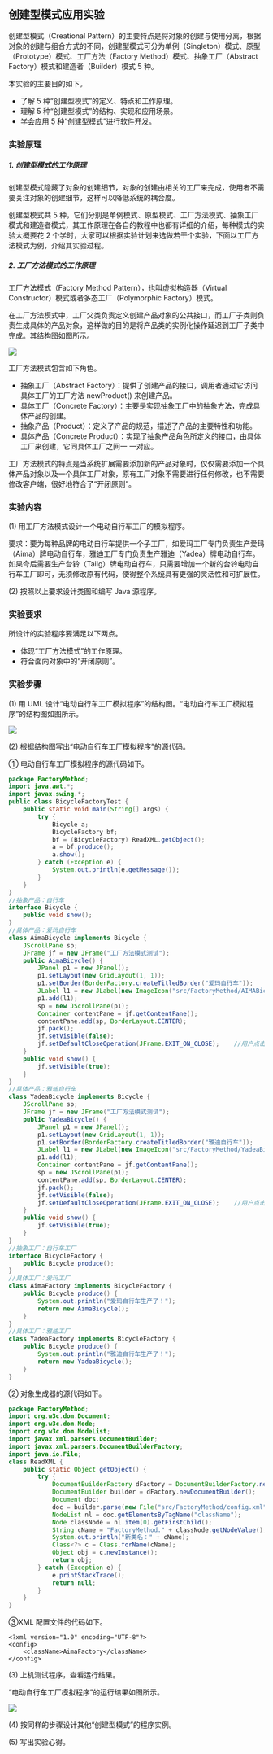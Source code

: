 ## 创建型模式应用实验

创建型模式（Creational Pattern）的主要特点是将对象的创建与使用分离，根据对象的创建与组合方式的不同，创建型模式可分为单例（Singleton）模式、原型（Prototype）模式、工厂方法（Factory Method）模式、抽象工厂（Abstract Factory）模式和建造者（Builder）模式 5 种。

本实验的主要目的如下。
* 了解 5 种“创建型模式”的定义、特点和工作原理。
* 理解 5 种“创建型模式”的结构、实现和应用场景。
* 学会应用 5 种“创建型模式”进行软件开发。

### 实验原理
##### 1. 创建型模式的工作原理
创建型模式隐藏了对象的创建细节，对象的创建由相关的工厂来完成，使用者不需要关注对象的创建细节，这样可以降低系统的耦合度。

创建型模式共 5 种，它们分别是单例模式、原型模式、工厂方法模式、抽象工厂模式和建造者模式，其工作原理在各自的教程中也都有详细的介绍，每种模式的实验大概要花 2 个学时，大家可以根据实验计划来选做若干个实验，下面以工厂方法模式为例，介绍其实验过程。
##### 2. 工厂方法模式的工作原理
工厂方法模式（Factory Method Pattern），也叫虚拟构造器（Virtual Constructor）模式或者多态工厂（Polymorphic Factory）模式。

在工厂方法模式中，工厂父类负责定义创建产品对象的公共接口，而工厂子类则负责生成具体的产品对象，这样做的目的是将产品类的实例化操作延迟到工厂子类中完成。其结构图如图所示。

![](../static/3-1Q1191F046329.gif)

工厂方法模式包含如下角色。
* 抽象工厂（Abstract Factory）：提供了创建产品的接口，调用者通过它访问具体工厂的工厂方法 newProduct() 来创建产品。
* 具体工厂（Concrete Factory）：主要是实现抽象工厂中的抽象方法，完成具体产品的创建。
* 抽象产品（Product）：定义了产品的规范，描述了产品的主要特性和功能。
* 具体产品（Concrete Product）：实现了抽象产品角色所定义的接口，由具体工厂来创建，它同具体工厂之间一 一对应。

工厂方法模式的特点是当系统扩展需要添加新的产品对象时，仅仅需要添加一个具体产品对象以及一个具体工厂对象，原有工厂对象不需要进行任何修改，也不需要修改客户端，很好地符合了“开闭原则”。

### 实验内容
(1) 用工厂方法模式设计一个电动自行车工厂的模拟程序。

要求：要为每种品牌的电动自行车提供一个子工厂，如爱玛工厂专门负责生产爱玛（Aima）牌电动自行车，雅迪工厂专门负责生产雅迪（Yadea）牌电动自行车。如果今后需要生产台铃（Tailg）牌电动自行车，只需要增加一个新的台铃电动自行车工厂即可，无须修改原有代码，使得整个系统具有更强的灵活性和可扩展性。

(2) 按照以上要求设计类图和编写 Java 源程序。

### 实验要求
所设计的实验程序要满足以下两点。
* 体现“工厂方法模式”的工作原理。
* 符合面向对象中的“开闭原则”。

### 实验步骤
(1) 用 UML 设计“电动自行车工厂模拟程序”的结构图。“电动自行车工厂模拟程序”的结构图如图所示。

![](../static/3-1Q1191F1242F.gif)

(2) 根据结构图写出“电动自行车工厂模拟程序”的源代码。

① 电动自行车工厂模拟程序的源代码如下。

```java
package FactoryMethod;
import java.awt.*;
import javax.swing.*;
public class BicycleFactoryTest {
    public static void main(String[] args) {
        try {
            Bicycle a;
            BicycleFactory bf;
            bf = (BicycleFactory) ReadXML.getObject();
            a = bf.produce();
            a.show();
        } catch (Exception e) {
            System.out.println(e.getMessage());
        }
    }
}
//抽象产品：自行车
interface Bicycle {
    public void show();
}
//具体产品：爱玛自行车
class AimaBicycle implements Bicycle {
    JScrollPane sp;
    JFrame jf = new JFrame("工厂方法模式测试");
    public AimaBicycle() {
        JPanel p1 = new JPanel();
        p1.setLayout(new GridLayout(1, 1));
        p1.setBorder(BorderFactory.createTitledBorder("爱玛自行车"));
        JLabel l1 = new JLabel(new ImageIcon("src/FactoryMethod/AIMABicycle.jpg"));
        p1.add(l1);
        sp = new JScrollPane(p1);
        Container contentPane = jf.getContentPane();
        contentPane.add(sp, BorderLayout.CENTER);
        jf.pack();
        jf.setVisible(false);
        jf.setDefaultCloseOperation(JFrame.EXIT_ON_CLOSE);    //用户点击窗口关闭
    }
    public void show() {
        jf.setVisible(true);
    }
}
//具体产品：雅迪自行车
class YadeaBicycle implements Bicycle {
    JScrollPane sp;
    JFrame jf = new JFrame("工厂方法模式测试");
    public YadeaBicycle() {
        JPanel p1 = new JPanel();
        p1.setLayout(new GridLayout(1, 1));
        p1.setBorder(BorderFactory.createTitledBorder("雅迪自行车"));
        JLabel l1 = new JLabel(new ImageIcon("src/FactoryMethod/YadeaBicycle.jpg"));
        p1.add(l1);
        Container contentPane = jf.getContentPane();
        sp = new JScrollPane(p1);
        contentPane.add(sp, BorderLayout.CENTER);
        jf.pack();
        jf.setVisible(false);
        jf.setDefaultCloseOperation(JFrame.EXIT_ON_CLOSE);    //用户点击窗口关闭
    }
    public void show() {
        jf.setVisible(true);
    }
}
//抽象工厂：自行车工厂
interface BicycleFactory {
    public Bicycle produce();
}
//具体工厂：爱玛工厂
class AimaFactory implements BicycleFactory {
    public Bicycle produce() {
        System.out.println("爱玛自行车生产了！");
        return new AimaBicycle();
    }
}
//具体工厂：雅迪工厂
class YadeaFactory implements BicycleFactory {
    public Bicycle produce() {
        System.out.println("雅迪自行车生产了！");
        return new YadeaBicycle();
    }
}
```
② 对象生成器的源代码如下。
```java
package FactoryMethod;
import org.w3c.dom.Document;
import org.w3c.dom.Node;
import org.w3c.dom.NodeList;
import javax.xml.parsers.DocumentBuilder;
import javax.xml.parsers.DocumentBuilderFactory;
import java.io.File;
class ReadXML {
    public static Object getObject() {
        try {
            DocumentBuilderFactory dFactory = DocumentBuilderFactory.newInstance();
            DocumentBuilder builder = dFactory.newDocumentBuilder();
            Document doc;
            doc = builder.parse(new File("src/FactoryMethod/config.xml"));
            NodeList nl = doc.getElementsByTagName("className");
            Node classNode = nl.item(0).getFirstChild();
            String cName = "FactoryMethod." + classNode.getNodeValue();
            System.out.println("新类名：" + cName);
            Class<?> c = Class.forName(cName);
            Object obj = c.newInstance();
            return obj;
        } catch (Exception e) {
            e.printStackTrace();
            return null;
        }
    }
}
```

③XML 配置文件的代码如下。
```
<?xml version="1.0" encoding="UTF-8"?>
<config>
    <className>AimaFactory</className>
</config>
```
(3) 上机测试程序，查看运行结果。

“电动自行车工厂模拟程序”的运行结果如图所示。

![](../static/3-1Q1191F2042W.jpg)

(4) 按同样的步骤设计其他“创建型模式”的程序实例。

(5) 写出实验心得。